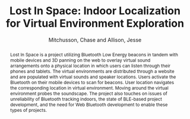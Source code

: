 --- 
title: "Lost In Space: Indoor Localization for Virtual Environment Exploration" 
abstract: "Lost In Space is a project utilizing Bluetooth Low Energy beacons in tandem with mobile devices and 3D panning on the web to overlay virtual sound arrangements onto a physical location in which users can listen through their phones and tablets. The virtual environments are distributed through a website and are populated with virtual sounds and speaker locations. Users activate the Bluetooth on their mobile devices to scan for beacons. User location navigates the corresponding location in virtual environment. Moving around the virtual environment probes the soundscape. The project also touches on issues of unreliability of Bluetooth tracking indoors, the state of BLE-based project development, and the need for Web Bluetooth development to enable these types of projects." 
address: "Berlin" 
author: "Mitchusson, Chase and Allison, Jesse"
webAuthor: "Christian Baumann, Johanna Friederike, Jan-Torsten Milde" 
booktitle: "Proceedings of the International Web Audio Conference" 
editor: "Monschke, Jan and Guttandin, Christoph and Schnell, Norbert and Jenkinson, Thomas and Schaedler, Jack" 
month: "Proceedings of the International Web Audio Conference"
pages: "1-3" 
publisher: "TU Berlin" 
series: "WAC '18"
track: "Paper"  
year: "2018" 
id: "2018_14" 
tags: year2018
media: none 
pdflink: /_data/papers/pdf/2018/2018_14.pdf
ISSN: 2663-5844
---